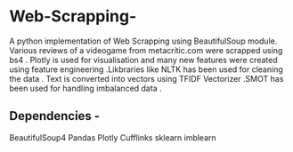 # Web-Scrapping-
A python implementation of Web Scrapping using BeautifulSoup module. Various reviews of a videogame from metacritic.com were scrapped using bs4 . Plotly is used for visualisation and many new features were created using feature engineering .Likbraries like NLTK has been used for cleaning the data . Text is converted into vectors using TFIDF Vectorizer .SMOT has been used for handling imbalanced data .

## Dependencies - 
BeautifulSoup4
Pandas
Plotly
Cufflinks
sklearn
imblearn
